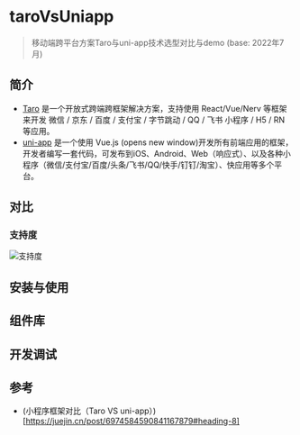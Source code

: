 # taroVsUniapp
> 移动端跨平台方案Taro与uni-app技术选型对比与demo (base: 2022年7月)


## 简介
* [Taro](https://taro-docs.jd.com/taro/docs/) 是一个开放式跨端跨框架解决方案，支持使用 React/Vue/Nerv 等框架来开发 微信 / 京东 / 百度 / 支付宝 / 字节跳动 / QQ / 飞书 小程序 / H5 / RN 等应用。
* [uni-app](https://uniapp.dcloud.net.cn/) 是一个使用 Vue.js (opens new window)开发所有前端应用的框架，开发者编写一套代码，可发布到iOS、Android、Web（响应式）、以及各种小程序（微信/支付宝/百度/头条/飞书/QQ/快手/钉钉/淘宝）、快应用等多个平台。

## 对比
### 支持度
![支持度](https://tva1.sinaimg.cn/large/e6c9d24egy1h4keyfwctuj219808mdga.jpg)



## 安装与使用


## 组件库


## 开发调试






## 参考
* (小程序框架对比（Taro VS uni-app）)[https://juejin.cn/post/6974584590841167879#heading-8]